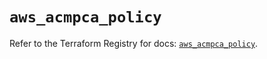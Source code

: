 # `aws_acmpca_policy`

Refer to the Terraform Registry for docs: [`aws_acmpca_policy`](https://registry.terraform.io/providers/hashicorp/aws/5.80.0/docs/resources/acmpca_policy).
